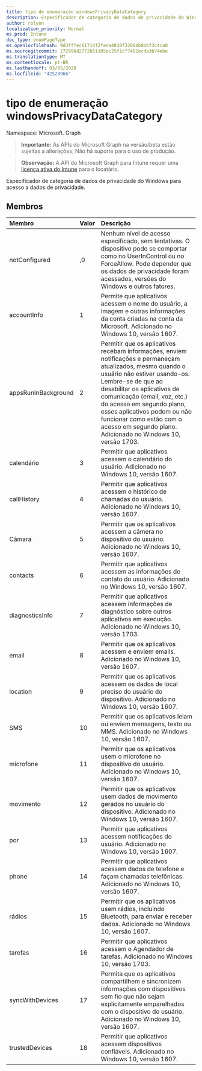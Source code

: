 ```yaml
---
title: tipo de enumeração windowsPrivacyDataCategory
description: Especificador de categoria de dados de privacidade do Windows para acesso a dados de privacidade.
author: rolyon
localization_priority: Normal
ms.prod: Intune
doc_type: enumPageType
ms.openlocfilehash: 9d3fffec61714f2feda4830f3200bb0bbf3c4ca8
ms.sourcegitcommit: 272996d2772b51105ec25f1cf7482ecda3b74ebe
ms.translationtype: MT
ms.contentlocale: pt-BR
ms.lasthandoff: 03/05/2020
ms.locfileid: "42528966"
---
```

# <a name="windowsprivacydatacategory-enum-type"></a>tipo de enumeração windowsPrivacyDataCategory

Namespace: Microsoft. Graph

> **Importante:** As APIs do Microsoft Graph na versão/beta estão sujeitas a alterações; Não há suporte para o uso de produção.

> **Observação:** A API do Microsoft Graph para Intune requer uma [licença ativa do Intune](https://go.microsoft.com/fwlink/?linkid=839381) para o locatário.

Especificador de categoria de dados de privacidade do Windows para acesso a dados de privacidade.

## <a name="members"></a>Membros
|Membro|Valor|Descrição|
|:---|:---|:---|
|notConfigured|,0|Nenhum nível de acesso especificado, sem tentativas. O dispositivo pode se comportar como no UserInControl ou no ForceAllow. Pode depender que os dados de privacidade foram acessados, versões do Windows e outros fatores.|
|accountInfo|1 |Permite que aplicativos acessem o nome do usuário, a imagem e outras informações da conta criadas na conta da Microsoft. Adicionado no Windows 10, versão 1607.|
|appsRunInBackground|2 |Permitir que os aplicativos recebam informações, enviem notificações e permaneçam atualizados, mesmo quando o usuário não estiver usando-os. Lembre-se de que ao desabilitar os aplicativos de comunicação (email, voz, etc.) do acesso em segundo plano, esses aplicativos podem ou não funcionar como estão com o acesso em segundo plano. Adicionado no Windows 10, versão 1703.|
|calendário|3 |Permitir que aplicativos acessem o calendário do usuário. Adicionado no Windows 10, versão 1607.|
|callHistory|4 |Permitir que aplicativos acessem o histórico de chamadas do usuário. Adicionado no Windows 10, versão 1607.|
|Câmara|5 |Permitir que os aplicativos acessem a câmera no dispositivo do usuário. Adicionado no Windows 10, versão 1607.|
|contacts|6 |Permitir que aplicativos acessem as informações de contato do usuário. Adicionado no Windows 10, versão 1607.|
|diagnosticsInfo|7 |Permitir que aplicativos acessem informações de diagnóstico sobre outros aplicativos em execução. Adicionado no Windows 10, versão 1703.|
|email|8 |Permitir que os aplicativos acessem e enviem emails. Adicionado no Windows 10, versão 1607.|
|location|9 |Permitir que os aplicativos acessem os dados de local preciso do usuário do dispositivo. Adicionado no Windows 10, versão 1607.|
|SMS|10 |Permitir que os aplicativos leiam ou enviem mensagens, texto ou MMS. Adicionado no Windows 10, versão 1607.|
|microfone|11 |Permitir que os aplicativos usem o microfone no dispositivo do usuário. Adicionado no Windows 10, versão 1607.|
|movimento|12 |Permitir que os aplicativos usem dados de movimento gerados no usuário do dispositivo. Adicionado no Windows 10, versão 1607.|
|por|13 |Permitir que aplicativos acessem notificações do usuário. Adicionado no Windows 10, versão 1607.|
|phone|14 |Permitir que aplicativos acessem dados de telefone e façam chamadas telefônicas. Adicionado no Windows 10, versão 1607.|
|rádios|15 |Permitir que os aplicativos usem rádios, incluindo Bluetooth, para enviar e receber dados. Adicionado no Windows 10, versão 1607.|
|tarefas|16 |Permitir que aplicativos acessem o Agendador de tarefas. Adicionado no Windows 10, versão 1703.|
|syncWithDevices|17 |Permita que os aplicativos compartilhem e sincronizem informações com dispositivos sem fio que não sejam explicitamente emparelhados com o dispositivo do usuário. Adicionado no Windows 10, versão 1607.|
|trustedDevices|18 |Permitir que aplicativos acessem dispositivos confiáveis. Adicionado no Windows 10, versão 1607.|



